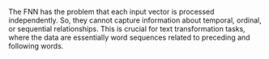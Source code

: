 The FNN has the problem that each input vector is processed independently. So, they
cannot capture information about temporal, ordinal, or sequential relationships. This
is crucial for text transformation tasks, where the data are essentially word sequences
related to preceding and following words.